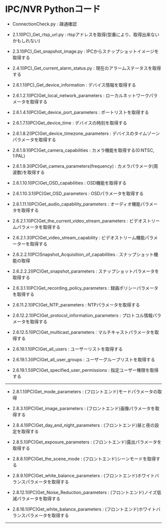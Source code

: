 # IPC/NVR Pythonコード

- ConnectionCheck.py : 疎通確認

- 2.1.1(IPC)_Get_rtsp_url.py : rtspアドレスを取得(型番により、取得出来ないかもしれない)

- 2.3.1(IPC)_Get_snapshot_image.py : IPCからスナップショットイメージを取得する

- 2.4.1(IPC)_Get_current_alarm_status.py : 現在のアラームステータスを取得する

- 2.6.1.1(IPC)_Get_device_information : デバイス情報を取得する

- 2.6.1.2.1(IPC)Get_local_network_parameters : ローカルネットワークパラメータを取得する

- 2.6.1.4.1(IPC)Get_device_port_parameters : ポートリストを取得する

- 2.6.1.7.1(IPC)Get_device_time : デバイスの時刻を取得する

- 2.6.1.8.2(IPC)Get_device_timezone_parameters : デバイスのタイムゾーンパラメータを取得する

- 2.6.1.9.1(IPC)Get_camera_capabilities : カメラ機能を取得する(0:NTSC, 1:PAL)

- 2.6.1.9.3(IPC)Get_camera_parameters(frequency) : カメラパラメータ(周波数)を取得する

- 2.6.1.10.1(IPC)Get_OSD_capabilities : OSD機能を取得する

- 2.6.1.10.3.1(IPC)Get_OSD_parameters : OSDパラメータを取得する

- 2.6.1.11.1(IPC)Get_audio_capability_parameters : オーディオ機能パラメータを取得する


- 2.6.2.1.1(IPC)Get_the_current_video_stream_parameters : ビデオストリームパラメータを取得する

- 2.6.2.1.3(IPC)Get_video_stream_capability : ビデオストリーム機能パラメーターを取得する

- 2.6.2.2.1(IPC)Snapshot_Acquisition_of_capabilities : スナップショット機能の取得

- 2.6.2.2.2(IPC)Get_snapshot_parameters : スナップショットパラメータを取得する


- 2.6.3.1.1(IPC)Get_recording_policy_parameters : 録画ポリシーパラメータを取得する


- 2.6.11.2.1(IPC)Get_NTP_parameters : NTPパラメータを取得する

- 2.6.12.2.1(IPC)Get_protocol_information_parameters : プロトコル情報パラメータを取得する

- 2.6.12.5.1(IPC)Get_multicast_parameters : マルチキャストパラメータを取得する

- 2.6.19.1.1(IPC)Get_all_users : ユーザーリストを取得する

- 2.6.19.1.3(IPC)Get_all_user_groups : ユーザーグループリストを取得する

- 2.6.19.1.5(IPC)Get_specified_user_permissions : 指定ユーザー権限を取得する

---
- 2.8.1.1(IPC)Get_mode_parameters : (フロントエンド)モードパラメータの取得

- 2.8.3.1(IPC)Get_image_parameters : (フロントエンド)画像パラメータを取得する

- 2.8.4.1(IPC)Get_day_and_night_parameters : (フロントエンド)昼と夜の設定を取得する

- 2.8.5.1(IPC)Get_exposure_parameters : (フロントエンド)露出パラメータを取得する

- 2.8.8.1(IPC)Get_the_scene_mode : (フロントエンド)シーンモードを取得する

- 2.8.9.1(IPC)Get_white_balance_parameters : (フロントエンド)ホワイトバランスパラメータを取得する

- 2.8.12.1(IPC)Get_Noise_Reduction_parameters : (フロントエンド)ノイズ低減パラメータを取得する

- 2.8.16.1(IPC)Get_white_balance_parameters : (フロントエンド)ホワイトバランスパラメータを取得する

---

